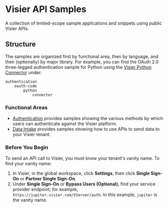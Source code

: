 # Visier API Samples
A collection of limited-scope sample applications and snippets using public Visier APIs.

## Structure
The samples are organized first by functional area, then by language, and then (optionally) by major library. For example, you can find the OAuth 2.0 three-legged authentication sample for Python using the [Visier Python Connector](https://github.com/visier/connector-python) under:
```
authentication
    oauth-code
        python
            connector
```

### Functional Areas
* [Authentication](authentication) provides samples showing the various methods by which users can authenticate against the Visier platform.
* [Data Intake](data-intake) provides samples showing how to use APIs to send data to your Visier tenant.

### Before You Begin
To send an API call to Visier, you must know your tenant's vanity name. To find your vanity name:
1. In Visier, in the global workspace, click **Settings**, then click **Single Sign-On** or **Partner Single Sign-On**.
2. Under **Single Sign-On** or **Bypass Users (Optional)**, find your service provider endpoint; for example, `https://jupiter.visier.com/VServer/auth`. In this example, `jupiter` is the vanity name.
